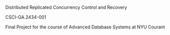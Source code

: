 Distributed Replicated Concurrency Control and Recovery

CSCI-GA.2434-001

Final Project for the course of Advanced Database Systems at NYU Courant

